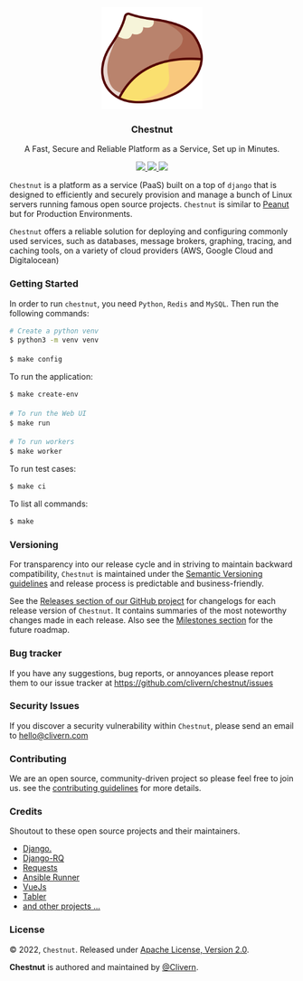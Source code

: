 <p align="center">
    <img alt="Chestnut Logo" src="/assets/img/logo.png" width="180" />
    <h3 align="center">Chestnut</h3>
    <p align="center">A Fast, Secure and Reliable Platform as a Service, Set up in Minutes.</p>
    <p align="center">
        <a href="https://github.com/Clivern/Chestnut/actions/workflows/api.yml">
            <img src="https://github.com/Clivern/Chestnut/actions/workflows/api.yml/badge.svg"/>
        </a>
        <a href="https://github.com/Clivern/Chestnut/releases">
            <img src="https://img.shields.io/badge/Version-0.1.0-1abc9c.svg">
        </a>
        <a href="https://github.com/Clivern/Chestnut/blob/master/LICENSE">
            <img src="https://img.shields.io/badge/LICENSE-Apache_2-e74c3c.svg">
        </a>
    </p>
</p>

`Chestnut` is a platform as a service (PaaS) built on a top of `django` that is designed to efficiently and securely provision and manage a bunch of Linux servers running famous open source projects. `Chestnut` is similar to [Peanut](https://github.com/Clivern/Peanut) but for Production Environments.

`Chestnut` offers a reliable solution for deploying and configuring commonly used services, such as databases, message brokers, graphing, tracing, and caching tools, on a variety of cloud providers (AWS, Google Cloud and Digitalocean)


### Getting Started

In order to run `chestnut`, you need `Python`, `Redis` and `MySQL`. Then run the following commands:

```zsh
# Create a python venv
$ python3 -m venv venv

$ make config
```

To run the application:

```zsh
$ make create-env

# To run the Web UI
$ make run

# To run workers
$ make worker
```

To run test cases:

```zsh
$ make ci
```

To list all commands:

```zsh
$ make
```


### Versioning

For transparency into our release cycle and in striving to maintain backward compatibility, `Chestnut` is maintained under the [Semantic Versioning guidelines](https://semver.org/) and release process is predictable and business-friendly.

See the [Releases section of our GitHub project](https://github.com/clivern/chestnut/releases) for changelogs for each release version of `Chestnut`. It contains summaries of the most noteworthy changes made in each release. Also see the [Milestones section](https://github.com/clivern/chestnut/milestones) for the future roadmap.


### Bug tracker

If you have any suggestions, bug reports, or annoyances please report them to our issue tracker at https://github.com/clivern/chestnut/issues


### Security Issues

If you discover a security vulnerability within `Chestnut`, please send an email to [hello@clivern.com](mailto:hello@clivern.com)


### Contributing

We are an open source, community-driven project so please feel free to join us. see the [contributing guidelines](CONTRIBUTING.md) for more details.


### Credits

Shoutout to these open source projects and their maintainers.

- [Django.](https://www.djangoproject.com/)
- [Django-RQ](https://github.com/rq/django-rq)
- [Requests](https://github.com/psf/requests)
- [Ansible Runner](https://github.com/ansible/ansible-runner)
- [VueJs](https://github.com/vuejs/vue)
- [Tabler](https://github.com/tabler/tabler)
- [and other projects ...](requirements.txt)


### License

© 2022, `Chestnut`. Released under [Apache License, Version 2.0](https://www.apache.org/licenses/LICENSE-2.0).

**Chestnut** is authored and maintained by [@Clivern](https://github.com/clivern).

